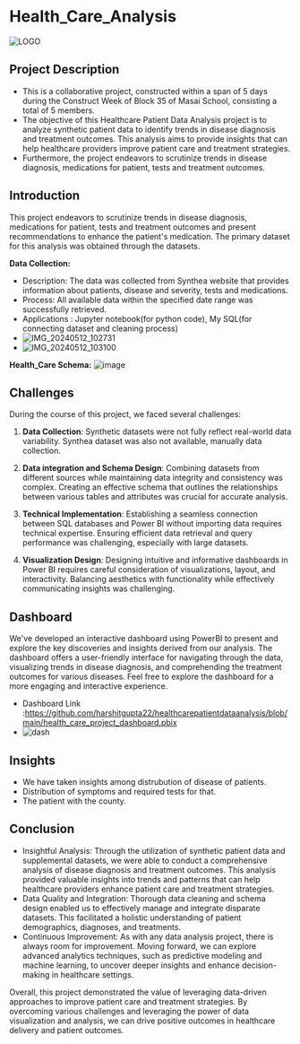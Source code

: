 # Health_Care_Analysis
![LOGO](https://github.com/harshitgupta22/healthcarepatientdataanalysis/assets/166328770/12810076-6e5d-49ef-b1ea-5ec835187532)


## Project Description

- This is a collaborative project, constructed within a span of 5 days during the Construct Week of Block 35 of Masai School, consisting a total of 5 members.
- The objective of this Healthcare Patient Data Analysis project is to analyze synthetic patient data to identify trends in disease diagnosis and treatment outcomes. This analysis aims to provide insights that can help healthcare providers improve patient care and treatment strategies.
- Furthermore, the project endeavors to scrutinize trends in disease diagnosis, medications for patient, tests and treatment outcomes.

## Introduction

This project endeavors to scrutinize trends in disease diagnosis, medications for patient, tests and treatment outcomes and present recommendations to enhance the patient's medication. The primary dataset for this analysis was obtained through the datasets.

**Data Collection:**
- Description: The data was collected from Synthea website that provides information about patients, disease and severity, tests and medications.
- Process: All available data within the specified date range was successfully retrieved.
- Applications : Jupyter notebook(for python code), My SQL(for connecting dataset and cleaning process)
- ![IMG_20240512_102731](https://github.com/harshitgupta22/healthcarepatientdataanalysis/assets/166328770/1b499d15-c4c8-47d2-b8f8-08c257d8aa8d)
- ![IMG_20240512_103100](https://github.com/harshitgupta22/healthcarepatientdataanalysis/assets/166328770/b63f8b66-7dd6-4225-9db8-f1f96b5f7030)

**Health_Care Schema:**
![image](https://github.com/harshitgupta22/healthcarepatientdataanalysis/assets/166328770/335c8f9b-a129-4591-b6f9-f5fe4f21556e)


## Challenges

During the course of this project, we faced several challenges:

1. **Data Collection**: Synthetic datasets were not fully reflect real-world data variability. Synthea dataset was also not available, manually data collection.

2. **Data integration and Schema Design**: Combining datasets from different sources while maintaining data integrity and consistency was complex. Creating an effective schema that outlines the relationships between various tables and attributes was crucial for accurate analysis.

3. **Technical Implementation**: Establishing a seamless connection between SQL databases and Power BI without importing data requires technical expertise. Ensuring efficient data retrieval and query performance was challenging, especially with large datasets.

4. **Visualization Design**: Designing intuitive and informative dashboards in Power BI requires careful consideration of visualizations, layout, and interactivity. Balancing aesthetics with functionality while effectively communicating insights was challenging.


## Dashboard

We've developed an interactive dashboard using PowerBI to present and explore the key discoveries and insights derived from our analysis. 
The dashboard offers a user-friendly interface for navigating through the data, visualizing trends in disease diagnosis, and comprehending the treatment outcomes for various diseases. 
Feel free to explore the dashboard for a more engaging and interactive experience.
- Dashboard Link :https://github.com/harshitgupta22/healthcarepatientdataanalysis/blob/main/health_care_project_dashboard.pbix
- ![dash](https://github.com/harshitgupta22/healthcarepatientdataanalysis/assets/166328770/ea41a2f4-8628-431e-b489-012c48b9b646)

## Insights
- We have taken insights among distrubution of disease of patients.
- Distribution of symptoms and required tests for that.
- The patient with the county.


## Conclusion
- Insightful Analysis: Through the utilization of synthetic patient data and supplemental datasets, we were able to conduct a comprehensive analysis of disease diagnosis and treatment outcomes. This analysis provided valuable insights into trends and patterns that can help healthcare providers enhance patient care and treatment strategies. 
- Data Quality and Integration: Thorough data cleaning and schema design enabled us to effectively manage and integrate disparate datasets. This facilitated a holistic understanding of patient demographics, diagnoses, and treatments.
- Continuous Improvement: As with any data analysis project, there is always room for improvement. Moving forward, we can explore advanced analytics techniques, such as predictive modeling and machine learning, to uncover deeper insights and enhance decision-making in healthcare settings.


Overall, this project demonstrated the value of leveraging data-driven approaches to improve patient care and treatment strategies. By overcoming various challenges and leveraging the power of data visualization and analysis, we can drive positive outcomes in healthcare delivery and patient outcomes.
